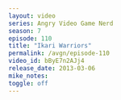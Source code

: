 ```yaml
---
layout: video
series: Angry Video Game Nerd
season: 7
episode: 110
title: "Ikari Warriors"
permalink: /avgn/episode-110
video_id: bByE7n2AJj4
release_date: 2013-03-06
mike_notes:
toggle: off
---
```

